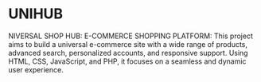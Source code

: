 # UNIHUB
NIVERSAL SHOP HUB: E-COMMERCE SHOPPING PLATFORM: This project aims to build a universal e-commerce site with a wide range of products, advanced search,  personalized accounts, and responsive support. Using HTML, CSS, JavaScript, and PHP, it focuses on a  seamless and dynamic user experience. 
